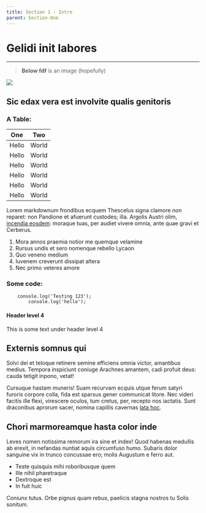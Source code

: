 ```yaml
---
title: Section 1 - Intro
parent: Section-One
---
```



# Gelidi init labores

---

> **Below   fdf** is an image (hopefully)

![](../img/img-one.jpeg)

## Sic edax vera est involvite qualis genitoris

### A Table:

One | Two
--- | ---
Hello | World
Hello | World
Hello | World
Hello | World
Hello | World
Hello | World

Lorem markdownum frondibus ecquem Thescelus signa clamore *non* reparet: non
Pandione et afuerunt custodes; illa. Argolis Austri olim, [incendia
eosdem](http://corinthoadunca.net/tacitas): moraque tuas, per audiet vivere
omnia, ante quae gravi et Cerberus.

1. Mora annos praemia notior me quemque velamine
2. Rursus undis et sero nomenque rebello Lycaon
3. Quo veneno medium
4. Iuvenem creverunt dissipat altera
5. Nec primo veteres amore

### Some code:
```
	console.log('Testing 123');
		console.log('hello');
```
#### Header level 4
This is some text under header level 4

## Externis somnus qui

Solvi dei et teloque retinere semine efficiens omnia victor, amantibus medius.
Tempora inspiciunt coniuge Arachnes amantem, cadi profuit deus: cauda tetigit
inpono, vetat!

Cursuque hastam muneris! Suam recurvam ecquis utque ferum satyri furoris corpore
colla, fida est sparsus gener communicat litore. Nec videri facitis ille flexi,
virescere oculos, tum cretus, per, recepto nos iactatis. Sunt draconibus aprorum
sacer, nomina capillis cavernas [lata hoc](http://www.cana.io/ictu.aspx).

## Chori marmoreamque hasta color inde

Leves nomen notissima remorum ira sine et index! Quod habenas medullis ab
erexit, in nefandas nuntiat aquis circumfuso humo. Subaris dolor sanguine vix in
trunco concussae ero; molis Augustum e ferro aut.

- Teste quisquis mihi roboribusque quem
- Ille nihil pharetraque
- Dextroque est
- In fuit huic

Coniunx tutus. Orbe pignus quam rebus, paelicis stagna nostros tu Solis sonitum.